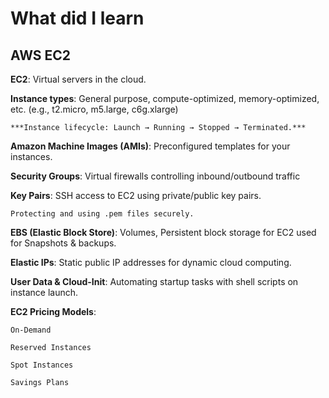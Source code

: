 # What did I learn


## AWS EC2

**EC2**: Virtual servers in the cloud.

**Instance types**: General purpose, compute-optimized, memory-optimized, etc. (e.g., t2.micro, m5.large, c6g.xlarge)

    ***Instance lifecycle: Launch → Running → Stopped → Terminated.***

**Amazon Machine Images (AMIs)**: Preconfigured templates for your instances.

**Security Groups**: Virtual firewalls controlling inbound/outbound traffic

**Key Pairs**: SSH access to EC2 using private/public key pairs.

    Protecting and using .pem files securely.

**EBS (Elastic Block Store)**: Volumes, Persistent block storage for EC2 used for Snapshots & backups.

**Elastic IPs**: Static public IP addresses for dynamic cloud computing.

**User Data & Cloud-Init**: Automating startup tasks with shell scripts on instance launch.

**EC2 Pricing Models**: 

    On-Demand

    Reserved Instances

    Spot Instances

    Savings Plans
